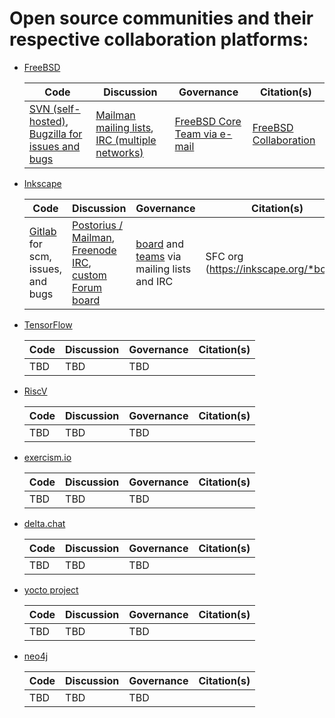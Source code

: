 # Open source communities and their respective collaboration platforms:
- [FreeBSD](https://www.freebsd.org/)

  Code | Discussion | Governance | Citation(s)
  ---- | ---------- | ---------- | ------------
  [SVN (self-hosted)](https://svn.FreeBSD.org), [Bugzilla for issues and bugs](https://bugs.freebsd.org/bugzilla/) | [Mailman mailing lists](https://lists.freebsd.org/mailman/listinfo), [IRC (multiple networks)](https://wiki.freebsd.org/IRC/Channels) | [FreeBSD Core Team via e-mail](https://en.wikipedia.org/wiki/FreeBSD#Governance_structure) | [FreeBSD Collaboration](https://www.freebsd.org/doc/en_US.ISO8859-1/articles/building-products/freebsd-collaboration.html)

- [Inkscape](https://www.inkscape.org/)

  Code | Discussion | Governance | Citation(s)
  ---- | ---------- | ---------- | ------------
  [Gitlab](https://gitlab.com/inkscape/inkscape) for scm, issues, and bugs | [Postorius / Mailman](https://lists.inkscape.org/postorius/lists/), [Freenode IRC](https://inkscape.org/develop/getting-started/), [custom Forum board](https://inkscape.org/forums/) | [board](https://inkscape.org/*board/) and [teams](https://inkscape.org/user/teams/) via mailing lists and IRC | SFC org (https://inkscape.org/*board/)
  
- [TensorFlow](https://www.tensorflow.org/)

  Code | Discussion | Governance | Citation(s)
  ---- | ---------- | ---------- | ------------
   TBD | TBD        | TBD        | 
  
- [RiscV](https://riscv.org/)

  Code | Discussion | Governance | Citation(s)
  ---- | ---------- | ---------- | ------------
   TBD | TBD        | TBD        | 
  
- [exercism.io](https://exercism.io/)

  Code | Discussion | Governance | Citation(s)
  ---- | ---------- | ---------- | ------------
   TBD | TBD        | TBD        | 
  
- [delta.chat](https://delta.chat/)

  Code | Discussion | Governance | Citation(s)
  ---- | ---------- | ---------- | ------------
   TBD | TBD        | TBD        | 
  
- [yocto project](https://www.yoctoproject.org/)

  Code | Discussion | Governance | Citation(s)
  ---- | ---------- | ---------- | ------------
   TBD | TBD        | TBD        | 
  
- [neo4j](https://community.neo4j.com/)

  Code | Discussion | Governance | Citation(s)
  ---- | ---------- | ---------- | ------------
   TBD | TBD        | TBD        | 
  
